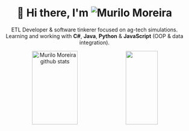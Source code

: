 <h1 align="center">👋 Hi there, I'm 
  <img alt="Murilo Moreira" src="https://img.shields.io/badge/Murilo%20Moreira-🤖-3498db?style=for-the-badge&logo=github" />
</h1>
<p align="center">
  ETL Developer & software tinkerer focused on ag-tech simulations.<br>
  Learning and working with <b>C#</b>, <b>Java</b>, <b>Python</b> & <b>JavaScript</b> (OOP & data integration).
</p>


<div align="center">  
  <img width="49%" height="195px" 
       src="https://github-readme-stats.vercel.app/api?username=MuriloMTheo&show_icons=true&theme=tokyonight&count_private=true&hide_border=true&title_color=3498db&icon_color=9b59b6&text_color=c9d1d9&bg_color=0d1117" 
       alt="Murilo Moreira github stats" />  <img width="41%" height="195px" 
       src="https://github-readme-stats.vercel.app/api/top-langs/?username=MuriloMTheo&layout=compact&hide_border=true&title_color=3498db&text_color=9b59b6&bg_color=0d1117" />
</div>
